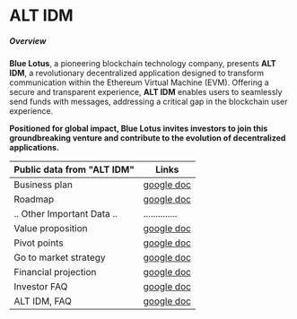 # ALT IDM
##### Overview
**Blue Lotus**, a pioneering blockchain technology company, presents **ALT IDM**, a revolutionary decentralized application designed to transform communication within the Ethereum Virtual Machine (EVM). Offering a secure and transparent experience, **ALT IDM** enables users to seamlessly send funds with messages, addressing a critical gap in the blockchain user experience.

**Positioned for global impact, Blue Lotus invites investors to join this groundbreaking venture and contribute to the evolution of decentralized applications.**

| Public data from "ALT IDM" | Links |
|---|---|
| Business plan | [google doc](https://docs.google.com/document/d/1qz2NzapPSQ9Rbn6ditq80WbBJpFNcR3oOlB1NHtIYDg/edit?usp=sharing) |
| Roadmap | [google doc](https://docs.google.com/document/d/1eQ-KOfVS_t064lkFmWl4k_6Dd26DZqyClcA-GjyM6rs/edit?usp=sharing) |
| .. Other Important Data .. | .............. |
| Value proposition | [google doc](https://docs.google.com/document/d/1gUhZHpk8CedhkExDc1UhdIsqiiolK2ifwcgZQS4jmP0/edit?usp=sharing) |
| Pivot points | [google doc](https://docs.google.com/document/d/1ABCj7PvxiVgynhAzAQRCVmqA2xA7QT0KU5in_20UF0M/edit?usp=sharing) |
| Go to market strategy | [google doc](https://docs.google.com/document/d/1i7EaPlAws8Chz_YT-9rjT76OnIq1b8Vic9hh8gheR6I/edit?usp=sharing) |
| Financial projection | [google doc](https://docs.google.com/document/d/16uc2DPb14PorS18xJvLgf-Cg6y8LeG51fejRhlhG3fE/edit?usp=sharing) |
| Investor FAQ | [google doc](https://docs.google.com/document/d/1KxCF2os8B5bw_qQaVt_B4gQlu-uItInUMVenIWDH_Dc/edit?usp=sharing) |
| ALT IDM, FAQ | [google doc](https://docs.google.com/document/d/1iwGSXc5UYfk0_TW5ApJzVYzJWhprGh5WCT4hBe3tZJg/edit?usp=sharing) |
